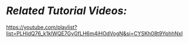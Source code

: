 # *Related Tutorial Videos:*


https://youtube.com/playlist?list=PLHldQ76_k1klWQE7GyGfLH6m4iHOdVogN&si=CYSKh08t9YphhNxI
